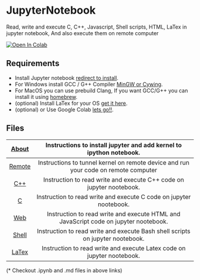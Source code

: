 # JupyterNotebook
Read, write and execute C, C++, Javascript, Shell scripts, HTML, LaTex in jupyter notebook, And also execute them on remote computer

[![Open In Colab](https://colab.research.google.com/assets/colab-badge.svg)](https://colab.research.google.com/drive/1-sUZMT0fCNjyMXwVFf2fcQo7uFzgWGJG?usp=sharing)

## Requirements
* Install Jupyter notebook [redirect to install](https://jupyter.org/install).
* For Windows install GCC / G++ Compiler [MinGW or Cywing](https://www.mingw-w64.org).
* For MacOS you can use prebuild Clang, If you want GCC/G++ you can install it using [homebrew](https://formulae.brew.sh/formula/gcc). 
* (optional) Install LaTex for your OS [get it here](https://www.latex-project.org/get/).
* (optional) or Use Google Colab [lets go!!](https://colab.research.google.com/?utm_source=scs-index).
## Files
<!-- * [About](./About) (Instructions to install jupyter and add kernel to ipython notebook.)
* [C++](example.ipynb) (Instruction to read write and execute C++ code on jupyter nootebook.)
* [C](./C)      (Instruction to read write and execute C code on jupyter nootebook.)
* [Web](./Web%20Technology) (Instruction to read write and execute HTML and JavaScript code on jupyter nootebook.)
* [Shell](./Shell)  (Instruction to read write and execute Bash shell scripts on jupyter nootebook.)
* [LaTex](./LaTex) (Instruction to read write and execute Latex code on jupyter nootebook.) -->


|      [About](./About)     |         Instructions to install jupyter and add kernel to ipython notebook.         |
|:-------------------------:|:-----------------------------------------------------------------------------------:|
|     [Remote](./Remote)    | Instructions to tunnel kernel on remote device and run your code on remote computer |
|    [C++](example.ipynb)   |         Instruction to read write and execute C++ code on jupyter nootebook.        |
|          [C](./C)         |          Instruction to read write and execute C code on jupyter nootebook.         |
| [Web](./Web%20Technology) | Instruction to read write and execute HTML and JavaScript code on jupyter nootebook.|
|      [Shell](./Shell)     |    Instruction to read write and execute Bash shell scripts on jupyter nootebook.   |
|      [LaTex](./LaTex)     |        Instruction to read write and execute Latex code on jupyter nootebook.       |

(* Checkout .ipynb and .md files in above links)
